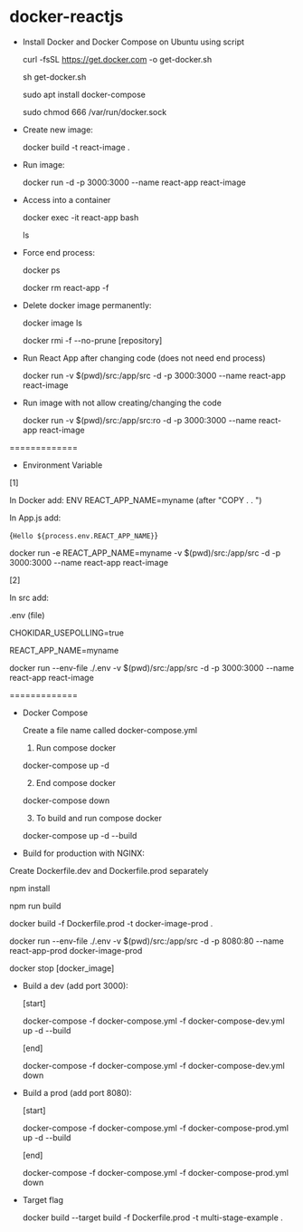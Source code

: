 # docker-reactjs

- Install Docker and Docker Compose on Ubuntu using script

  curl -fsSL https://get.docker.com -o get-docker.sh

  sh get-docker.sh

  sudo apt  install docker-compose

  sudo chmod 666 /var/run/docker.sock


- Create new image:

  docker build -t react-image .

- Run image:

  docker run -d -p 3000:3000 --name react-app react-image

- Access into a container

  docker exec -it react-app bash

  ls 

- Force end process:

  docker ps

  docker rm react-app -f

- Delete docker image permanently:

  docker image ls

  docker rmi -f --no-prune [repository]

- Run React App after changing code (does not need end process) 

  docker run -v $(pwd)/src:/app/src -d -p 3000:3000 --name react-app react-image

- Run image with not allow creating/changing the code

  docker run -v $(pwd)/src:/app/src:ro -d -p 3000:3000 --name react-app react-image

=============

- Environment Variable

[1]

In Docker add: ENV REACT_APP_NAME=myname (after "COPY . . ")

In App.js add: <p>{`Hello ${process.env.REACT_APP_NAME}`}</p>

docker run -e REACT_APP_NAME=myname -v $(pwd)/src:/app/src -d -p 3000:3000 --name react-app react-image

[2]

In src add: 

.env (file)

CHOKIDAR_USEPOLLING=true

REACT_APP_NAME=myname

docker run --env-file ./.env -v $(pwd)/src:/app/src -d -p 3000:3000 --name react-app react-image

=============

- Docker Compose

  Create a file name called docker-compose.yml

  1. Run compose docker

  docker-compose up -d

  2. End compose docker

  docker-compose down

  3. To build and run compose docker

  docker-compose up -d --build

- Build for production with NGINX:

Create Dockerfile.dev and Dockerfile.prod separately

  npm install

  npm run build

  docker build -f Dockerfile.prod -t docker-image-prod .

  docker run --env-file ./.env -v $(pwd)/src:/app/src -d -p 8080:80 --name react-app-prod docker-image-prod

  docker stop [docker_image]

- Build a dev (add port 3000):

  [start]

  docker-compose -f docker-compose.yml -f docker-compose-dev.yml up -d --build

  [end]

  docker-compose -f docker-compose.yml -f docker-compose-dev.yml down

- Build a prod (add port 8080):

  [start]

  docker-compose -f docker-compose.yml -f docker-compose-prod.yml up -d --build

  [end]

  docker-compose -f docker-compose.yml -f docker-compose-prod.yml down 

- Target flag

  docker build --target build -f Dockerfile.prod -t multi-stage-example .

